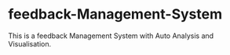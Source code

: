 # feedback-Management-System
This is a feedback Management System with Auto Analysis and Visualisation.
